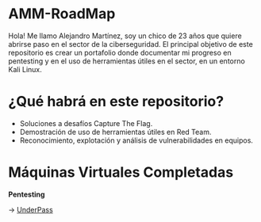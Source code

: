 # AMM-RoadMap
Hola! Me llamo Alejandro Martínez, soy un chico de 23 años que quiere abrirse paso en el sector de la ciberseguridad. El principal objetivo de este repositorio es crear un portafolio donde documentar mi progreso en pentesting y en el uso de herramientas útiles en el sector, en un entorno Kali Linux.

# ¿Qué habrá en este repositorio?
- Soluciones a desafíos Capture The Flag.
- Demostración de uso de herramientas útiles en Red Team.
- Reconocimiento, explotación y análisis de vulnerabilidades en equipos.

# Máquinas Virtuales Completadas
**Pentesting**

-> [UnderPass](https://alejandromtnezmoreno.github.io/AMM-RoadMap/Pentesting/UnderPass/UnderPass.md)

